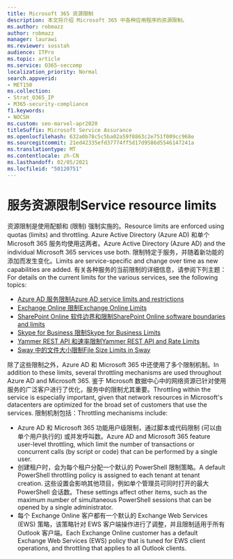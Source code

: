 ```yaml
---
title: Microsoft 365 资源限制
description: 本文将介绍 Microsoft 365 中各种应用程序的资源限制。
ms.author: robmazz
author: robmazz
manager: laurawi
ms.reviewer: sosstah
audience: ITPro
ms.topic: article
ms.service: O365-seccomp
localization_priority: Normal
search.appverid:
- MET150
ms.collection:
- Strat_O365_IP
- M365-security-compliance
f1.keywords:
- NOCSH
ms.custom: seo-marvel-apr2020
titleSuffix: Microsoft Service Assurance
ms.openlocfilehash: 632a0b78c5c5ba02a59f8863c2e751f009cc968e
ms.sourcegitcommit: 21ed42335efd37774ff5d17d9586d5546147241a
ms.translationtype: MT
ms.contentlocale: zh-CN
ms.lasthandoff: 02/05/2021
ms.locfileid: "50120751"
---
```

# <a name="service-resource-limits"></a><span data-ttu-id="7924f-103">服务资源限制</span><span class="sxs-lookup"><span data-stu-id="7924f-103">Service resource limits</span></span>

<span data-ttu-id="7924f-104">资源限制是使用配额和 (限制) 强制实施的。</span><span class="sxs-lookup"><span data-stu-id="7924f-104">Resource limits are enforced using quotas (limits) and throttling.</span></span> <span data-ttu-id="7924f-105">Azure Active Directory (Azure AD) 和单个 Microsoft 365 服务均使用这两者。</span><span class="sxs-lookup"><span data-stu-id="7924f-105">Azure Active Directory (Azure AD) and the individual Microsoft 365 services use both.</span></span> <span data-ttu-id="7924f-106">限制特定于服务，并随着新功能的添加而发生变化。</span><span class="sxs-lookup"><span data-stu-id="7924f-106">Limits are service-specific and change over time as new capabilities are added.</span></span> <span data-ttu-id="7924f-107">有关各种服务的当前限制的详细信息，请参阅下列主题：</span><span class="sxs-lookup"><span data-stu-id="7924f-107">For details on the current limits for the various services, see the following topics:</span></span>

- [<span data-ttu-id="7924f-108">Azure AD 服务限制</span><span class="sxs-lookup"><span data-stu-id="7924f-108">Azure AD service limits and restrictions</span></span>](/azure/azure-resource-manager/management/azure-subscription-service-limits)
- [<span data-ttu-id="7924f-109">Exchange Online 限制</span><span class="sxs-lookup"><span data-stu-id="7924f-109">Exchange Online Limits</span></span>](/office365/servicedescriptions/exchange-online-service-description/exchange-online-limits)
- [<span data-ttu-id="7924f-110">SharePoint Online 软件边界和限制</span><span class="sxs-lookup"><span data-stu-id="7924f-110">SharePoint Online software boundaries and limits</span></span>](https://support.office.com/article/SharePoint-Online-software-boundaries-and-limits-8F34FF47-B749-408B-ABC0-B605E1F6D498)
- [<span data-ttu-id="7924f-111">Skype for Business 限制</span><span class="sxs-lookup"><span data-stu-id="7924f-111">Skype for Business Limits</span></span>](https://technet.microsoft.com/library/skype-for-business-online-limits.aspx)
- [<span data-ttu-id="7924f-112">Yammer REST API 和速率限制</span><span class="sxs-lookup"><span data-stu-id="7924f-112">Yammer REST API and Rate Limits</span></span>](https://developer.yammer.com/docs/rest-api-rate-limits)
- [<span data-ttu-id="7924f-113">Sway 中的文件大小限制</span><span class="sxs-lookup"><span data-stu-id="7924f-113">File Size Limits in Sway</span></span>](https://support.office.com/article/File-size-limits-in-Sway-4db21bc6-b42b-499f-9272-66e089db109f)

<span data-ttu-id="7924f-114">除了这些限制之外，Azure AD 和 Microsoft 365 中还使用了多个限制机制。</span><span class="sxs-lookup"><span data-stu-id="7924f-114">In addition to these limits, several throttling mechanisms are used throughout Azure AD and Microsoft 365.</span></span> <span data-ttu-id="7924f-115">鉴于 Microsoft 数据中心中的网络资源已针对使用服务的广泛客户进行了优化，服务中的限制尤其重要。</span><span class="sxs-lookup"><span data-stu-id="7924f-115">Throttling within the service is especially important, given that network resources in Microsoft's datacenters are optimized for the broad set of customers that use the services.</span></span> <span data-ttu-id="7924f-116">限制机制包括：</span><span class="sxs-lookup"><span data-stu-id="7924f-116">Throttling mechanisms include:</span></span>

- <span data-ttu-id="7924f-117">Azure AD 和 Microsoft 365 功能用户级限制，通过脚本或代码限制 (可以由单个用户执行的) 或并发呼叫数。</span><span class="sxs-lookup"><span data-stu-id="7924f-117">Azure AD and Microsoft 365 feature user-level throttling, which limit the number of transactions or concurrent calls (by script or code) that can be performed by a single user.</span></span>
- <span data-ttu-id="7924f-118">创建租户时，会为每个租户分配一个默认的 PowerShell 限制策略。</span><span class="sxs-lookup"><span data-stu-id="7924f-118">A default PowerShell throttling policy is assigned to each tenant at tenant creation.</span></span> <span data-ttu-id="7924f-119">这些设置会影响其他项目，例如单个管理员可同时打开的最大 PowerShell 会话数。</span><span class="sxs-lookup"><span data-stu-id="7924f-119">These settings affect other items, such as the maximum number of simultaneous PowerShell sessions that can be opened by a single administrator.</span></span>
- <span data-ttu-id="7924f-120">每个 Exchange Online 客户都有一个默认的 Exchange Web Services (EWS) 策略，该策略针对 EWS 客户端操作进行了调整，并且限制适用于所有 Outlook 客户端。</span><span class="sxs-lookup"><span data-stu-id="7924f-120">Each Exchange Online customer has a default Exchange Web Services (EWS) policy that is tuned for EWS client operations, and throttling that applies to all Outlook clients.</span></span>
